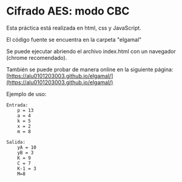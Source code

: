 # Cifrado AES: modo CBC

Esta práctica está realizada en html, css y JavaScript.

El código fuente se encuentra en la carpeta "elgamal"

Se puede ejecutar abriendo el archivo index.html con un navegador (chrome recomendado).

También se puede probar de manera online en la siguiente página: [https://alu0101203003.github.io/elgamal/](https://alu0101203003.github.io/elgamal/)

Ejemplo de uso:

	Entrada: 
		p = 13
		a = 4
		k = 5
		x = 2	
		m = 8

	Salida: 
		yA = 10
		yB = 3
		K = 9
		C = 7
		K-1 = 3
		M=8
